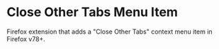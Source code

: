# Close Other Tabs Menu Item

Firefox extension that adds a "Close Other Tabs" context menu item in Firefox v78+.
